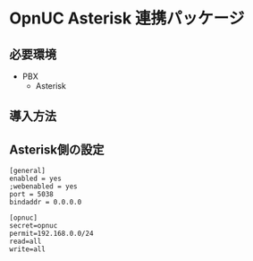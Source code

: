 # OpnUC Asterisk 連携パッケージ

## 必要環境

- PBX
    - Asterisk

## 導入方法

## Asterisk側の設定

```
[general]
enabled = yes
;webenabled = yes
port = 5038
bindaddr = 0.0.0.0

[opnuc]
secret=opnuc
permit=192.168.0.0/24
read=all
write=all
```